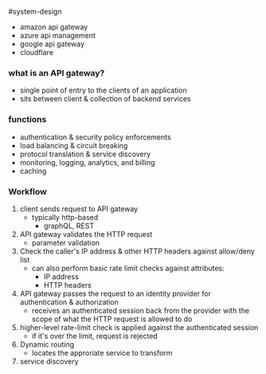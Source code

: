 #system-design 

- amazon api gateway
- azure api management
- google api gateway
- cloudflare
### what is an API gateway?
- single point of entry to the clients of an application
- sits between client & collection of backend services
### functions
- authentication & security policy enforcements
- load balancing & circuit breaking
- protocol translation & service discovery
- monitoring, logging, analytics, and billing
- caching

### Workflow
1. client sends request to API gateway
	- typically http-based
		- graphQL, REST
2. API gateway validates the HTTP request
	- parameter validation
3. Check the caller's IP address & other HTTP headers against allow/deny list
	- can also perform basic rate limit checks against attributes:
		- IP address
		- HTTP headers
4. API gateway passes the request to an identity provider for authentication & authorization
	- receives an authenticated session back from the provider with the scope of what the HTTP request is allowed to do
5. higher-level rate-limit check is applied against the authenticated session
	- if it's over the limit, request is rejected
6. Dynamic routing
	- locates the approriate service to transform 
1. service discovery